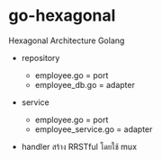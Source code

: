 # go-hexagonal
Hexagonal Architecture Golang

- repository
    - employee.go    = port
    - employee_db.go = adapter

- service
    - employee.go          = port
    - employee_service.go  = adapter

- handler
    สร้าง RRSTful โดยใช้ mux
